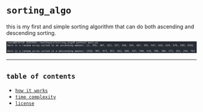 # `sorting_algo`

this is my first and simple sorting algorithm that can do both ascending and descending sorting.

<img src="./example.png" />

---

## `table of contents`
- [`how it works`]()
- [`time complexity`]()
- [`license`]()